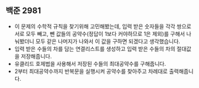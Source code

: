 ## 백준 2981
- 이 문제의 수학적 규칙을 찾기위해 고민해봤는데, 입력 받은 숫자들을 각각 쌍으로 서로 모두 빼고, 뺀 값들의 공약수(정답이 1보다 커야하므로 1은 제외)를 구해서 나눠봤더니 모두 같은 나머지가 나와서 이 값을 구하면 되겠다고 생각했습니다.
- 입력 받은 수들의 차를 담는 연결리스트를 생성하고 입력 받은 수들의 차의 절대값을 저장해줍니다.
- 유클리드 호제법을 사용해서 저장된 수들의 최대공약수를 구해줍니다.
- 2부터 최대공약수까지 반복문을 실행시켜 공약수를 찾아주고 차례대로 출력해줍니다.